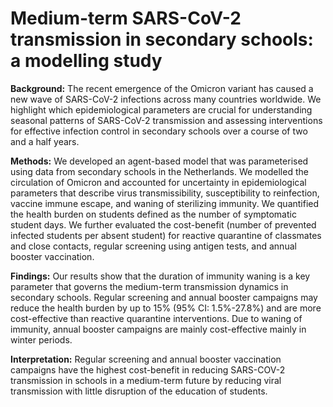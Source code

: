 # Medium-term SARS-CoV-2 transmission in secondary schools: a modelling study

**Background:** The recent emergence of the Omicron variant has caused a new wave of SARS-CoV-2 infections across many countries worldwide. We highlight which epidemiological parameters are crucial for understanding seasonal patterns of SARS-CoV-2 transmission and assessing interventions for effective infection control in secondary schools over a course of two and a half years. 

**Methods:** We developed an agent-based model that was parameterised using data from secondary schools in the Netherlands. We modelled the circulation of Omicron and accounted for uncertainty in epidemiological parameters that describe virus transmissibility, susceptibility to reinfection, vaccine immune escape, and waning of sterilizing immunity. We quantified the health burden on students defined as the number of symptomatic student days. We further evaluated the cost-benefit (number of prevented infected students per absent student) for reactive quarantine of classmates and close contacts, regular screening using antigen tests, and annual booster vaccination.  

**Findings:** Our results show that the duration of immunity waning is a key parameter that governs the medium-term transmission dynamics in secondary schools. Regular screening and annual booster campaigns may reduce the health burden by up to 15% (95% CI: 1.5%-27.8%) and are more cost-effective than reactive quarantine interventions. Due to waning of immunity, annual booster campaigns are mainly cost-effective mainly in winter periods. 

**Interpretation:** Regular screening and annual booster vaccination campaigns have the highest cost-benefit in reducing SARS-COV-2 transmission in schools in a medium-term future by reducing viral transmission with little disruption of the education of students.

